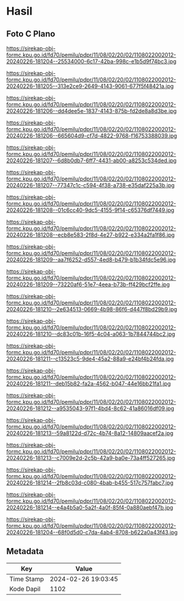 # Hasil

## Foto C Plano

https://sirekap-obj-formc.kpu.go.id/fd70/pemilu/pdpr/11/08/02/20/02/1108022002012-20240226-181204--25534000-6c17-42ba-998c-e1b5d9f74bc3.jpg

https://sirekap-obj-formc.kpu.go.id/fd70/pemilu/pdpr/11/08/02/20/02/1108022002012-20240226-181205--313e2ce9-2649-4143-9061-677f5f48421a.jpg

https://sirekap-obj-formc.kpu.go.id/fd70/pemilu/pdpr/11/08/02/20/02/1108022002012-20240226-181206--dd4dee5e-1837-4143-875b-fd2de8a8d3be.jpg

https://sirekap-obj-formc.kpu.go.id/fd70/pemilu/pdpr/11/08/02/20/02/1108022002012-20240226-181206--665604d9-cf7d-4822-9768-f16753388039.jpg

https://sirekap-obj-formc.kpu.go.id/fd70/pemilu/pdpr/11/08/02/20/02/1108022002012-20240226-181207--6d8b0db7-6ff7-4431-ab00-a8253c534ded.jpg

https://sirekap-obj-formc.kpu.go.id/fd70/pemilu/pdpr/11/08/02/20/02/1108022002012-20240226-181207--77347c1c-c594-4f38-a738-e35daf225a3b.jpg

https://sirekap-obj-formc.kpu.go.id/fd70/pemilu/pdpr/11/08/02/20/02/1108022002012-20240226-181208--01c6cc40-9dc5-4155-9f14-c65376df7449.jpg

https://sirekap-obj-formc.kpu.go.id/fd70/pemilu/pdpr/11/08/02/20/02/1108022002012-20240226-181208--ecb8e583-2f8d-4e27-b922-e334a2fa1f86.jpg

https://sirekap-obj-formc.kpu.go.id/fd70/pemilu/pdpr/11/08/02/20/02/1108022002012-20240226-181209--aa7f6252-d557-4ed8-b479-b1b34fdc5e96.jpg

https://sirekap-obj-formc.kpu.go.id/fd70/pemilu/pdpr/11/08/02/20/02/1108022002012-20240226-181209--73220af6-51e7-4eea-b73b-ff429bcf2ffe.jpg

https://sirekap-obj-formc.kpu.go.id/fd70/pemilu/pdpr/11/08/02/20/02/1108022002012-20240226-181210--2e634513-0669-4b98-86f6-d447f8bd29b9.jpg

https://sirekap-obj-formc.kpu.go.id/fd70/pemilu/pdpr/11/08/02/20/02/1108022002012-20240226-181210--dc83c01b-16f5-4c04-a063-1b7844744bc2.jpg

https://sirekap-obj-formc.kpu.go.id/fd70/pemilu/pdpr/11/08/02/20/02/1108022002012-20240226-181211--c13523c5-9de4-45a2-88a9-e24bf4b24fda.jpg

https://sirekap-obj-formc.kpu.go.id/fd70/pemilu/pdpr/11/08/02/20/02/1108022002012-20240226-181211--deb15b82-fa2a-4562-b047-44e16bb21fa1.jpg

https://sirekap-obj-formc.kpu.go.id/fd70/pemilu/pdpr/11/08/02/20/02/1108022002012-20240226-181212--a9535043-97f1-4bd4-8c62-41a86016df09.jpg

https://sirekap-obj-formc.kpu.go.id/fd70/pemilu/pdpr/11/08/02/20/02/1108022002012-20240226-181213--59a8122d-d72c-4b74-8a12-14809aacef2a.jpg

https://sirekap-obj-formc.kpu.go.id/fd70/pemilu/pdpr/11/08/02/20/02/1108022002012-20240226-181213--c7009e2d-2c5b-42a9-ba0e-73a4ff527265.jpg

https://sirekap-obj-formc.kpu.go.id/fd70/pemilu/pdpr/11/08/02/20/02/1108022002012-20240226-181214--2fb8c03d-c080-4bab-b455-517c757fabc7.jpg

https://sirekap-obj-formc.kpu.go.id/fd70/pemilu/pdpr/11/08/02/20/02/1108022002012-20240226-181214--e4a4b5a0-5a2f-4a0f-85f4-0a880aebf47b.jpg

https://sirekap-obj-formc.kpu.go.id/fd70/pemilu/pdpr/11/08/02/20/02/1108022002012-20240226-181204--68f0d5d0-c7da-4ab4-8708-b622a0a43f43.jpg


## Metadata

| Key        | Value               |
| ---------- | ------------------- |
| Time Stamp | 2024-02-26 19:03:45 |
| Kode Dapil | 1102                |



